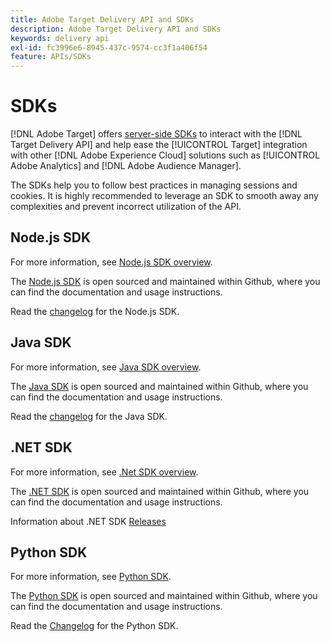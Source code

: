 ```yaml
---
title: Adobe Target Delivery API and SDKs
description: Adobe Target Delivery API and SDKs
keywords: delivery api
exl-id: fc3996e6-8945-437c-9574-cc3f1a406f54
feature: APIs/SDKs
---
```

# SDKs

[!DNL Adobe Target] offers [server-side SDKs](../../implement/server-side/server-side-overview.md) to interact with the [!DNL Target Delivery API] and help ease the [!UICONTROL Target] integration with other [!DNL Adobe Experience Cloud] solutions such as [!UICONTROL Adobe Analytics] and [!DNL Adobe Audience Manager].

The SDKs help you to follow best practices in managing sessions and cookies. It is highly recommended to leverage an SDK to smooth away any complexities and prevent incorrect utilization of the API.

## Node.js SDK

For more information, see [Node.js SDK overview](/help/dev/implement/server-side/node-js/overview.md).

The [Node.js SDK](https://github.com/adobe/target-nodejs-sdk) is open sourced and maintained within Github, where you can find the documentation and usage instructions.

Read the [changelog](https://github.com/adobe/target-nodejs-sdk/blob/main/CHANGELOG.md) for the Node.js SDK.

## Java SDK

For more information, see [Java SDK overview](/help/dev/implement/server-side/java/overview.md).

The [Java SDK](https://github.com/adobe/target-java-sdk) is open sourced and maintained within Github, where you can find the documentation and usage instructions.

Read the [changelog](https://github.com/adobe/target-java-sdk/blob/main/CHANGELOG.md) for the Java SDK.

## .NET SDK

For more information, see [.Net SDK overview](/help/dev/implement/server-side/net/overview.md).

The [.NET SDK](https://github.com/adobe/target-dotnet-sdk) is open sourced and maintained within Github, where you can find the documentation and usage instructions.

Information about .NET SDK [Releases](https://github.com/adobe/target-dotnet-sdk/releases)

## Python SDK

For more information, see [Python SDK](/help/dev/implement/server-side/python/overview.md).

The [Python SDK](https://github.com/adobe/target-python-sdk) is open sourced and maintained within Github, where you can find the documentation and usage instructions.

Read the [Changelog](https://github.com/adobe/target-python-sdk/blob/master/CHANGELOG.md) for the Python SDK.

<!--- Judy: remove or modify this page? adequately covered elsewhere? Or, add links to analogous info for the .NET and Python SDKs? --->
